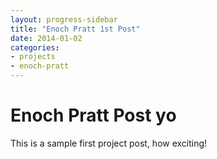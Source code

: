 ```yaml
---
layout: progress-sidebar
title: "Enoch Pratt 1st Post"
date: 2014-01-02
categories:
- projects
- enoch-pratt
---
```


# Enoch Pratt Post yo

This is a sample first project post, how exciting!